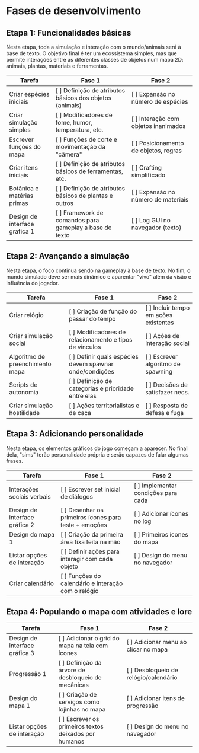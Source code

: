 # Fases de desenvolvimento

## Etapa 1: Funcionalidades básicas

Nesta etapa, toda a simulação e interação com o mundo/animais será à base de texto. O objetivo final é ter um ecossistema simples, mas que permite interações entre as diferentes classes de objetos num mapa 2D: animais, plantas, materiais e ferramentas.

| Tarefa                         | Fase 1                                                   | Fase 2                                |
| ------------------------------ | -------------------------------------------------------- | ------------------------------------- |
| Criar espécies iniciais        | [ ] Definição de atributos básicos dos objetos (animais) | [ ] Expansão no número de espécies    |
| Criar simulação simples        | [ ] Modificadores de fome, humor, temperatura, etc.      | [ ] Interação com objetos inanimados  |
| Escrever funções do mapa       | [ ] Funções de corte e movimentação da "câmera"          | [ ] Posicionamento de objetos, regras |
| Criar itens iniciais           | [ ] Definição de atributos básicos de ferramentas, etc.  | [ ] Crafting simplificado             |
| Botânica e matérias primas     | [ ] Definição de atributos básicos de plantas e outros   | [ ] Expansão no número de materiais   |
| Design de interface grafica 1  | [ ] Framework de comandos para gameplay a base de texto  | [ ] Log GUI no navegador (texto)      |

## Etapa 2: Avançando a simulação

Nesta etapa, o foco continua sendo na gameplay à base de texto. No fim, o mundo simulado deve ser mais dinâmico e aparentar "vivo" além da visão e influência do jogador.

| Tarefa                         | Fase 1                                                   | Fase 2                                |
| ------------------------------ | -------------------------------------------------------- | ------------------------------------- |
| Criar relógio                  | [ ] Criação de função do passar do tempo                 | [ ] Incluir tempo em ações existentes |
| Criar simulação social         | [ ] Modificadores de relacionamento e tipos de vínculos  | [ ] Ações de interação social         |
| Algoritmo de preenchimento mapa| [ ] Definir quais espécies devem spawnar onde/condições  | [ ] Escrever algoritmo de spawning    |
| Scripts de autonomia           | [ ] Definição de categorias e prioridade entre elas      | [ ] Decisões de satisfazer necs.      |
| Criar simulação hostilidade    | [ ] Ações territorialistas e de caça                     | [ ] Resposta de defesa e fuga         |

## Etapa 3: Adicionando personalidade

Nesta etapa, os elementos gráficos do jogo começam a aparecer. No final dela, "sims" terão personalidade própria e serão capazes de falar algumas frases.

| Tarefa                         | Fase 1                                                   | Fase 2                                |
| ------------------------------ | -------------------------------------------------------- | ------------------------------------- |
| Interações sociais verbais     | [ ] Escrever set inicial de diálogos                     | [ ] Implementar condições para cada   |
| Design de interface gráfica 2  | [ ] Desenhar os primeiros ícones para teste + emoções    | [ ] Adicionar ícones no log           |
| Design do mapa 1               | [ ] Criação da primeira área fixa feita na mão           | [ ] Primeiros ícones do mapa          |
| Listar opções de interação     | [ ] Definir ações para interagir com cada objeto         | [ ] Design do menu no navegador       |
| Criar calendário               | [ ] Funções do calendário e interação com o relógio      |                                       |

## Etapa 4: Populando o mapa com atividades e lore

| Tarefa                         | Fase 1                                                   | Fase 2                                |
| ------------------------------ | -------------------------------------------------------- | ------------------------------------- |
| Design de interface gráfica 3  | [ ] Adicionar o grid do mapa na tela com ícones          | [ ] Adicionar menu ao clicar no mapa  |
| Progressão 1                   | [ ] Definição da árvore de desbloqueio de mecânicas      | [ ] Desbloqueio de relógio/calendário |
| Design do mapa 1               | [ ] Criação de serviços como lojinhas no mapa            | [ ] Adicionar itens de progressão     |
| Listar opções de interação     | [ ] Escrever os primeiros textos deixados por humanos    | [ ] Design do menu no navegador       |
